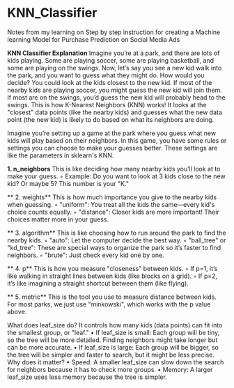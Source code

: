 # KNN_Classifier
Notes from my learning on Step by step instruction for creating a Machine learning Model for Purchase Prediction on Social Media Ads

**KNN Classifier Explanation**
Imagine you’re at a park, and there are lots of kids playing. Some are playing soccer, some are playing basketball, and some are playing on the swings.
Now, let’s say you see a new kid walk into the park, and you want to guess what they might do. How would you decide?
You could look at the kids closest to the new kid. If most of the nearby kids are playing soccer, you might guess the new kid will join them. If most are on the swings, you’d guess the new kid will probably head to the swings.
This is how K-Nearest Neighbors (KNN) works! It looks at the "closest" data points (like the nearby kids) and guesses what the new data point (the new kid) is likely to do based on what its neighbors are doing.

Imagine you’re setting up a game at the park where you guess what new kids will play based on their neighbors. In this game, you have some rules or settings you can choose to make your guesses better. These settings are like the parameters in sklearn's KNN. 

 **1. n_neighbors**
This is like deciding how many nearby kids you’ll look at to make your guess.
        ◦ Example: Do you want to look at 3 kids close to the new kid? Or maybe 5? This number is your "K."
        
**    2. weights**
This is how much importance you give to the nearby kids when guessing.
        ◦ "uniform": You treat all the kids the same—every kid's choice counts equally.
        ◦ "distance": Closer kids are more important! Their choices matter more in your guess.
        
  **  3. algorithm**
This is like choosing how to run around the park to find the nearby kids.
        ◦ "auto": Let the computer decide the best way.
        ◦ "ball_tree" or "kd_tree": These are special ways to organize the park so it’s faster to find neighbors.
        ◦ "brute": Just check every kid one by one.
        
 **   4. p**
This is how you measure "closeness" between kids.
        ◦ If p=1, it’s like walking in straight lines between kids (like blocks on a grid).
        ◦ If p=2, it’s like imagining a straight shortcut between them (like flying).
        
   ** 5. metric**
This is the tool you use to measure distance between kids. For most parks, we just use "minkowski", which works with the p value above.

What does leaf_size do?
It controls how many kids (data points) can fit into the smallest group, or "leaf."
    • If leaf_size is small:
Each group will be tiny, so the tree will be more detailed. Finding neighbors might take longer but can be more accurate.
    • If leaf_size is large:
Each group will be bigger, so the tree will be simpler and faster to search, but it might be less precise.
Why does it matter?
    • Speed: A smaller leaf_size can slow down the search for neighbors because it has to check more groups.
    • Memory: A larger leaf_size uses less memory because the tree is simpler.
